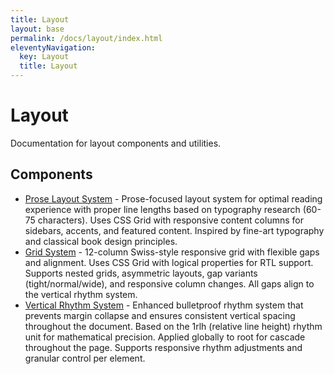```yaml
---
title: Layout
layout: base
permalink: /docs/layout/index.html
eleventyNavigation:
  key: Layout
  title: Layout
---
```


# Layout

Documentation for layout components and utilities.

## Components

- [Prose Layout System](/docs/prose-layout-system/) - Prose-focused layout system for optimal reading experience with proper
line lengths based on typography research (60-75 characters). Uses CSS Grid with
responsive content columns for sidebars, accents, and featured content.
Inspired by fine-art typography and classical book design principles.
- [Grid System](/docs/grid-system/) - 12-column Swiss-style responsive grid with flexible gaps and alignment.
Uses CSS Grid with logical properties for RTL support. Supports nested grids,
asymmetric layouts, gap variants (tight/normal/wide), and responsive column changes.
All gaps align to the vertical rhythm system.
- [Vertical Rhythm System](/docs/vertical-rhythm-system/) - Enhanced bulletproof rhythm system that prevents margin collapse
and ensures consistent vertical spacing throughout the document. Based on the
1rlh (relative line height) rhythm unit for mathematical precision.
Applied globally to <html> root for cascade throughout the page.
Supports responsive rhythm adjustments and granular control per element.

